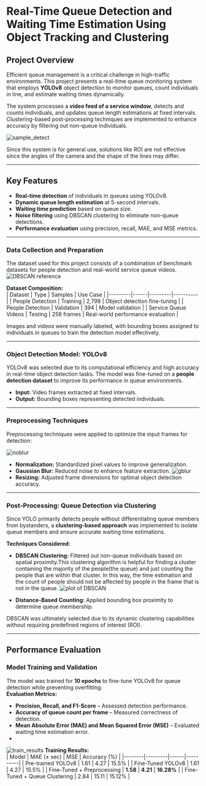 # **Real-Time Queue Detection and Waiting Time Estimation Using Object Tracking and Clustering**

## Project Overview  
Efficient queue management is a critical challenge in high-traffic environments. This project presents a real-time queue monitoring system that employs **YOLOv8** object detection to monitor queues, count individuals in line, and estimate waiting times dynamically.

The system processes a **video feed of a service window**, detects and counts individuals, and updates queue length estimations at fixed intervals. Clustering-based post-processing techniques are implemented to enhance accuracy by filtering out non-queue individuals.

![sample_detect](https://github.com/user-attachments/assets/1614f3a2-eb2e-4446-a5a6-1e763b3a8543)

Since this system is for general use, solutions like ROI are not effective since the angles of the camera and the shape of the lines may differ.

---

## Key Features  
- **Real-time detection** of individuals in queues using YOLOv8.  
- **Dynamic queue length estimation** at 5-second intervals.  
- **Waiting time prediction** based on queue size.  
- **Noise filtering** using DBSCAN clustering to eliminate non-queue detections.  
- **Performance evaluation** using precision, recall, MAE, and MSE metrics.  

---

### Data Collection and Preparation  
The dataset used for this project consists of a combination of benchmark datasets for people detection and real-world service queue videos.  
![DBSCAN reference](https://github.com/user-attachments/assets/1c28f252-cedd-406b-89a4-691726392208)

**Dataset Composition:**  
| Dataset | Type | Samples | Use Case |
|---------|------|---------|----------|
| People Detection | Training | 2,799 | Object detection fine-tuning |
| People Detection | Validation | 394 | Model validation |
| Service Queue Videos | Testing | 258 frames | Real-world performance evaluation |

Images and videos were manually labeled, with bounding boxes assigned to individuals in queues to train the detection model effectively.

---

### Object Detection Model: YOLOv8  
YOLOv8 was selected due to its computational efficiency and high accuracy in real-time object detection tasks. The model was fine-tuned on a **people detection dataset** to improve its performance in queue environments.  
- **Input:** Video frames extracted at fixed intervals.  
- **Output:** Bounding boxes representing detected individuals.  

---

### Preprocessing Techniques  
Preprocessing techniques were applied to optimize the input frames for detection:  

![noblur](https://github.com/user-attachments/assets/31e23002-c148-4f8f-aa15-b48b2a4bfba5)

- **Normalization:** Standardized pixel values to improve generalization.  
- **Gaussian Blur:** Reduced noise to enhance feature extraction.
![gblur](https://github.com/user-attachments/assets/ddd295f5-7983-4840-8a09-b133722400df)
- **Resizing:** Adjusted frame dimensions for optimal object detection accuracy.  

---

### Post-Processing: Queue Detection via Clustering  
Since YOLO primarily detects people without differentiating queue members from bystanders, a **clustering-based approach** was implemented to isolate queue members and ensure accurate waiting time estimations.  

**Techniques Considered:**  
- **DBSCAN Clustering:** Filtered out non-queue individuals based on spatial proximity.This clustering algorithm is helpful for finding a cluster containing the majority of the people(the queue) and just counting the people that are within that cluster. In this way, the time estimation and the count of people should not be affected by people in the frame that is not in the queue.
![plot of DBSCAN](https://github.com/user-attachments/assets/213f8df4-da1a-494e-b60b-0d2bcb085520)

- **Distance-Based Counting:** Applied bounding box proximity to determine queue membership.  

DBSCAN was ultimately selected due to its dynamic clustering capabilities without requiring predefined regions of interest (ROI).

---

## Performance Evaluation  

### Model Training and Validation  
The model was trained for **10 epochs** to fine-tune YOLOv8 for queue detection while preventing overfitting.  
**Evaluation Metrics:**  
- **Precision, Recall, and F1-Score** – Assessed detection performance.  
- **Accuracy of queue count per frame** – Measured correctness of detection.  
- **Mean Absolute Error (MAE) and Mean Squared Error (MSE)** – Evaluated waiting time estimation error.
- 
![train_results](https://github.com/user-attachments/assets/5e439684-4e19-4188-a9fc-094caa7b042b)
**Training Results:**  
| Model | MAE (± sec) | MSE | Accuracy (%) |
|--------|---------|------|----------|
| Pre-trained YOLOv8 | 1.61 | 4.27 | 15.5% |
| Fine-Tuned YOLOv8 | 1.61 | 4.27 | 15.5% |
| Fine-Tuned + Preprocessing | **1.58** | **4.21** | **16.28%** |
| Fine-Tuned + Queue Clustering | 2.84 | 15.11 | 15.12% |


